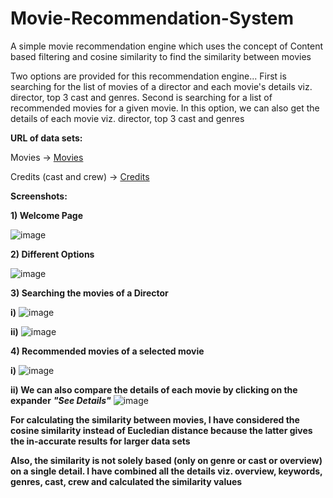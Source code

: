 # Movie-Recommendation-System

A simple movie recommendation engine which uses the concept of Content based filtering and cosine similarity to find the similarity between movies

Two options are provided for this recommendation engine...
First is searching for the list of movies of a director and each movie's details viz. director, top 3 cast and genres. 
Second is searching for a list of recommended movies for a given movie. In this option, we can also get the details of each movie viz. director, top 3 cast and genres



**URL of data sets:**

Movies -> [Movies](https://www.kaggle.com/datasets/tmdb/tmdb-movie-metadata?select=tmdb_5000_movies.csv)

Credits (cast and crew) -> [Credits](https://www.kaggle.com/datasets/tmdb/tmdb-movie-metadata?select=tmdb_5000_credits.csv)


**Screenshots:**

**1) Welcome Page**

![image](https://user-images.githubusercontent.com/105063050/170882002-36a5ba03-aa3e-42d9-96db-0720c3882ec9.png)



**2) Different Options**

![image](https://user-images.githubusercontent.com/105063050/170882093-a4e78ede-1e8d-40dd-b6bf-516290d4b4c9.png)

 
 
 **3) Searching the movies of a Director**
 
 **i)**
 ![image](https://user-images.githubusercontent.com/105063050/170882263-b1700e76-57ab-4f04-a576-2f4c3be18d88.png)
 
 
 **ii)**
 ![image](https://user-images.githubusercontent.com/105063050/170882324-8633a570-5635-4ec1-a500-b004a27efbeb.png)
 
 
 **4) Recommended movies of a selected movie**
 
 **i)**
 ![image](https://user-images.githubusercontent.com/105063050/170882531-86bd1a2b-0043-424c-b391-f886fef5039f.png)


**ii) We can also compare the details of each movie by clicking on the expander**  ***"See Details"*** 
![image](https://user-images.githubusercontent.com/105063050/170882584-86af7408-b143-4381-b910-719d555731c9.png)

**For calculating the similarity between movies, I have considered the cosine similarity instead of Eucledian distance 
because the latter gives the in-accurate results for larger data sets**


**Also, the similarity is not solely based (only on genre or cast or overview) on a single detail. I have combined 
all the details viz. overview, keywords, genres, cast, crew and calculated the similarity values**

